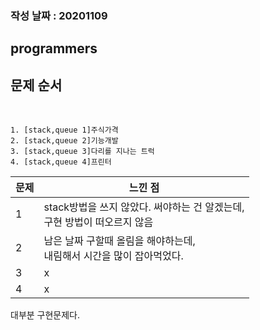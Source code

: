 ### 작성 날짜 : 20201109
## programmers
## 문제 순서
<br>

    1. [stack,queue 1]주식가격
    2. [stack,queue 2]기능개발
    3. [stack,queue 3]다리를 지나는 트럭
    4. [stack,queue 4]프린터



문제 | 느낀 점
------|------
1| stack방법을 쓰지 않았다. 써야하는 건 알겠는데, <br>구현 방법이 떠오르지 않음
2| 남은 날짜 구할때 올림을 해야하는데,<br> 내림해서 시간을 많이 잡아먹었다.
3| x
4| x


대부분 구현문제다.